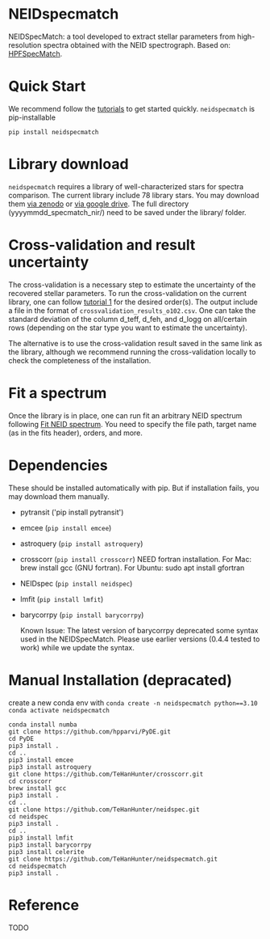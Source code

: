 # NEIDspecmatch 
NEIDSpecMatch: a tool developed to extract stellar parameters from high-resolution spectra obtained with the NEID spectrograph. Based on: [HPFSpecMatch](https://gummiks.github.io/hpfspecmatch/). 

# Quick Start
We recommend follow the [tutorials](tutorial) to get started quickly. ``neidspecmatch`` is pip-installable 
```
pip install neidspecmatch
```

# Library download
``neidspecmatch`` requires a library of well-characterized stars for spectra comparison. The current library include 78 library stars. You may download them [via zenodo](https://zenodo.org/records/14947454/files/20250226_specmatch_nir.zip?download=1) or [via google drive](https://drive.google.com/drive/folders/1YPzRRKow2PD0Lhkr8fCIos6fSNbFCTS1?usp=share_link). The full directory (yyyymmdd_specmatch_nir/) need to be saved under the library/ folder.

# Cross-validation and result uncertainty 
The cross-validation is a necessary step to estimate the uncertainty of the recovered stellar parameters. To run the cross-validation on the current library, one can follow [tutorial 1](tutorial/1.%20Setup%20and%20crossvalidation.ipynb) for the desired order(s). The output include a file in the format of `crossvalidation_results_o102.csv`. One can take the standard deviation of the column d_teff, d_feh, and	d_logg on all/certain rows (depending on the star type you want to estimate the uncertainty). 

The alternative is to use the cross-validation result saved in the same link as the library, although we recommend running the cross-validation locally to check the completeness of the installation. 

# Fit a spectrum
Once the library is in place, one can run fit an arbitrary NEID spectrum following [Fit NEID spectrum](tutorial/2.%20Fit%20NEID%20spectrum.ipynb). You need to specify the file path, target name (as in the fits header), orders, and more.

# Dependencies 
These should be installed automatically with pip. But if installation fails, you may download them manually. 
- pytransit ('pip install pytransit')
- emcee (`pip install emcee`)
- astroquery (`pip install astroquery`)
- crosscorr (`pip install crosscorr`) NEED fortran installation. For Mac: brew install gcc (GNU fortran). For Ubuntu: sudo apt install gfortran
- NEIDspec (`pip install neidspec`)
- lmfit (`pip install lmfit`)
- barycorrpy (`pip install barycorrpy`)

  Known Issue: The latest version of barycorrpy deprecated some syntax used in the NEIDSpecMatch. Please use earlier versions (0.4.4 tested to work) while we update the syntax. 

# Manual Installation (depracated)
create a new conda env with
`conda create -n neidspecmatch python==3.10`
`conda activate neidspecmatch`
```
conda install numba
git clone https://github.com/hpparvi/PyDE.git
cd PyDE
pip3 install .
cd ..
pip3 install emcee
pip3 install astroquery
git clone https://github.com/TeHanHunter/crosscorr.git
cd crosscorr
brew install gcc
pip3 install .
cd ..
git clone https://github.com/TeHanHunter/neidspec.git
cd neidspec
pip3 install .
cd ..
pip3 install lmfit
pip3 install barycorrpy
pip3 install celerite
git clone https://github.com/TeHanHunter/neidspecmatch.git
cd neidspecmatch
pip3 install .
```

# Reference
TODO
